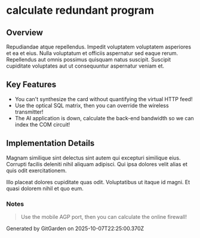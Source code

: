 # calculate redundant program

## Overview
Repudiandae atque repellendus. Impedit voluptatem voluptatem asperiores et ea et eius. Nulla voluptatum et officiis aspernatur sed eaque rerum. Repellendus aut omnis possimus quisquam natus suscipit. Suscipit cupiditate voluptates aut ut consequuntur aspernatur veniam et.

## Key Features
- You can't synthesize the card without quantifying the virtual HTTP feed!
- Use the optical SQL matrix, then you can override the wireless transmitter!
- The AI application is down, calculate the back-end bandwidth so we can index the COM circuit!

## Implementation Details
Magnam similique sint delectus sint autem qui excepturi similique eius. Corrupti facilis deleniti nihil aliquam adipisci. Qui ipsa dolores velit alias et quis odit exercitationem.
 Illo placeat dolores cupiditate quas odit. Voluptatibus ut itaque id magni. Et quasi dolorem nihil et quo eum.

### Notes
> Use the mobile AGP port, then you can calculate the online firewall!

Generated by GitGarden on 2025-10-07T22:25:00.370Z